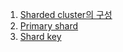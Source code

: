 1. [Sharded cluster의 구성](/2014/08/mongodb-sharding-1-sharded-cluster.html)
1. [Primary shard](/2014/08/mongodb-sharding-2-primary-shard.html)
1. [Shard key](/2014/08/mongodb-sharding-3-shard-key.html)
